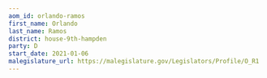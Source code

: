 ```yaml
---
aom_id: orlando-ramos
first_name: Orlando
last_name: Ramos
district: house-9th-hampden
party: D
start_date: 2021-01-06
malegislature_url: https://malegislature.gov/Legislators/Profile/O_R1
---
```

